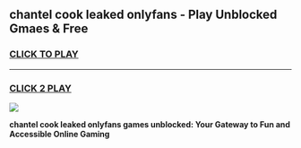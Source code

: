 
## chantel cook leaked onlyfans - Play Unblocked Gmaes & Free
<h3>
<a href="https://premium.freeplayer.one?title=chantel_cook_leaked_onlyfans&ref=20F">CLICK TO PLAY</a></h3>
<hr>

<h3>
<a href="https://premium.freeplayer.one?title=chantel_cook_leaked_onlyfans&ref=20F">CLICK 2 PLAY</a>
  
</h3>

<a href="https://premium.freeplayer.one?title=chantel_cook_leaked_onlyfans&ref=20F/"><img src="https://clearcache.store/games.png"></a>


**chantel cook leaked onlyfans games unblocked: Your Gateway to Fun and Accessible Online Gaming**
